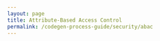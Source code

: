 ```yaml
---
layout: page
title: Attribute-Based Access Control
permalink: /codegen-process-guide/security/abac
---
```


